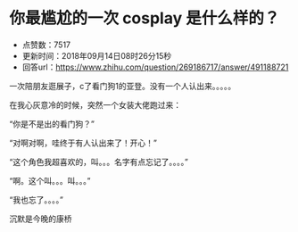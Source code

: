 # 你最尴尬的一次 cosplay 是什么样的？
- 点赞数：7517
- 更新时间：2018年09月14日08时26分15秒
- 回答url：https://www.zhihu.com/question/269186717/answer/491188721
<body>
 <p data-pid="2IYY2UBg">一次陪朋友逛展子，c了看门狗1的亚登。没有一个人认出来。。。。。</p>
 <p data-pid="-DrLTnYv">在我心灰意冷的时候，突然一个女装大佬跑过来：</p>
 <p data-pid="zzVMytua">“你是不是出的看门狗？”</p>
 <p data-pid="9EhH50B9">“对啊对啊，哇终于有人认出来了！开心！”</p>
 <p data-pid="XcJVk1DK">“这个角色我超喜欢的，叫。。。名字有点忘记了。。。。”</p>
 <p data-pid="w7snxqps">“啊。这个叫。。。叫。。。”</p>
 <p data-pid="MxC8CXqM">“我也忘了。。。。”</p>
 <p data-pid="Fwr4BpuK">沉默是今晚的康桥</p>
 <p></p>
</body>